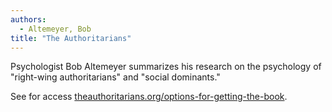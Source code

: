 ```yaml
---
authors:
  - Altemeyer, Bob
title: "The Authoritarians"
---
```


Psychologist Bob Altemeyer summarizes his research on the psychology
of "right-wing authoritarians" and "social dominants."

See for access [theauthoritarians.org/options-for-getting-the-book](https://theauthoritarians.org/options-for-getting-the-book).
